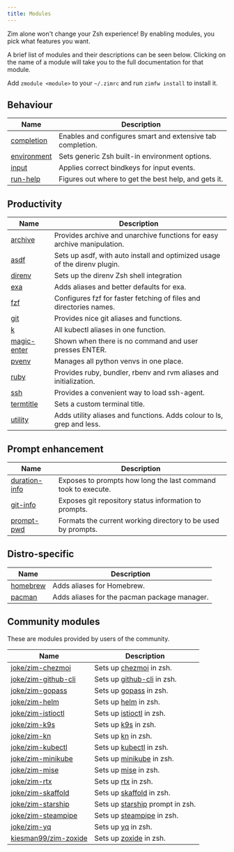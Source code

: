 ```yaml
---
title: Modules
---
```


Zim alone won't change your Zsh experience! By enabling modules, you pick what features you want.

A brief list of modules and their descriptions can be seen below. Clicking on the name of a module will take you to the full documentation for that module.

Add `zmodule <module>` to your `~/.zimrc` and run `zimfw install` to install it.

Behaviour
--------

| Name                                                    | Description                                                |
| ------------------------------------------------------- | ---------------------------------------------------------- |
| [completion](https://github.com/zimfw/completion)       | Enables and configures smart and extensive tab completion. |
| [environment](https://github.com/zimfw/environment)     | Sets generic Zsh built-in environment options.             |
| [input](https://github.com/zimfw/input)                 | Applies correct bindkeys for input events.                 |
| [run-help](https://github.com/zimfw/run-help)           | Figures out where to get the best help, and gets it.       |

Productivity
------------

| Name                                                | Description                                                                 |
| --------------------------------------------------- | --------------------------------------------------------------------------- |
| [archive](https://github.com/zimfw/archive)         | Provides archive and unarchive functions for easy archive manipulation.     |
| [asdf](https://github.com/zimfw/asdf)               | Sets up asdf, with auto install and optimized usage of the direnv plugin.   |
| [direnv](https://github.com/zimfw/direnv)           | Sets up the direnv Zsh shell integration                                    |
| [exa](https://github.com/zimfw/exa)                 | Adds aliases and better defaults for exa.                                   |
| [fzf](https://github.com/zimfw/fzf)                 | Configures fzf for faster fetching of files and directories names.          |
| [git](https://github.com/zimfw/git)                 | Provides nice git aliases and functions.                                    |
| [k](https://github.com/zimfw/k)                     | All kubectl aliases in one function.                                        |
| [magic-enter](https://github.com/zimfw/magic-enter) | Shown when there is no command and user presses ENTER.                      |
| [pvenv](https://github.com/zimfw/pvenv)             | Manages all python venvs in one place.                                      |
| [ruby](https://github.com/zimfw/ruby)               | Provides ruby, bundler, rbenv and rvm aliases and initialization.           |
| [ssh](https://github.com/zimfw/ssh)                 | Provides a convenient way to load ssh-agent.                                |
| [termtitle](https://github.com/zimfw/termtitle)     | Sets a custom terminal title.                                               |
| [utility](https://github.com/zimfw/utility)         | Adds utility aliases and functions. Adds colour to ls, grep and less.       |

Prompt enhancement
------------------

| Name                                                    | Description                                                   |
| ------------------------------------------------------- | ------------------------------------------------------------- |
| [duration-info](https://github.com/zimfw/duration-info) | Exposes to prompts how long the last command took to execute. |
| [git-info](https://github.com/zimfw/git-info)           | Exposes git repository status information to prompts.         |
| [prompt-pwd](https://github.com/zimfw/prompt-pwd)       | Formats the current working directory to be used by prompts.  |

Distro-specific
---------------

| Name                                          | Description                                  |
| --------------------------------------------- | -------------------------------------------- |
| [homebrew](https://github.com/zimfw/homebrew) | Adds aliases for Homebrew.                   |
| [pacman](https://github.com/zimfw/pacman)     | Adds aliases for the pacman package manager. |

Community modules
-----------------

These are modules provided by users of the community.

| Name                                                            | Description                                                                              |
| --------------------------------------------------------------- | ---------------------------------------------------------------------------------------- |
| [joke/zim-chezmoi](https://github.com/joke/zim-chezmoi)         | Sets up [chezmoi](https://github.com/twpayne/chezmoi) in zsh.                            |
| [joke/zim-github-cli](https://github.com/joke/zim-github-cli)   | Sets up [github-cli](https://github.com/cli/cli) in zsh.                                 |
| [joke/zim-gopass](https://github.com/joke/zim-gopass)           | Sets up [gopass](https://github.com/gopasspw/gopass) in zsh.                             |
| [joke/zim-helm](https://github.com/joke/zim-helm)               | Sets up [helm](https://github.com/helm/helm) in zsh.                                     |
| [joke/zim-istioctl](https://github.com/joke/zim-istioctl)       | Sets up [istioctl](https://github.com/istio/istio) in zsh.                               |
| [joke/zim-k9s](https://github.com/joke/zim-k9s)                 | Sets up [k9s](https://github.com/derailed/k9s) in zsh.                                   |
| [joke/zim-kn](https://github.com/joke/zim-kn)                   | Sets up [kn](https://github.com/knative/client) in zsh.                                  |
| [joke/zim-kubectl](https://github.com/joke/zim-kubectl)         | Sets up [kubectl](https://kubernetes.io/docs/reference/kubectl/kubectl/) in zsh.         |
| [joke/zim-minikube](https://github.com/joke/zim-minikube)       | Sets up [minikube](https://github.com/kubernetes/minikube) in zsh.                       |
| [joke/zim-mise](https://github.com/joke/zim-mise)               | Sets up [mise](https://github.com/jdx/mise) in zsh.                                      |
| [joke/zim-rtx](https://github.com/joke/zim-rtx)                 | Sets up [rtx](https://github.com/jdxcode/rtx) in zsh.                                    |
| [joke/zim-skaffold](https://github.com/joke/zim-skaffold)       | Sets up [skaffold](https://github.com/GoogleContainerTools/skaffold) in zsh.             |
| [joke/zim-starship](https://github.com/joke/zim-starship)       | Sets up [starship](https://github.com/starship/starship) prompt in zsh.                  |
| [joke/zim-steampipe](https://github.com/joke/zim-steampipe)     | Sets up [steampipe](https://github.com/turbot/steampipe) in zsh.                         |
| [joke/zim-yq](https://github.com/joke/zim-yq)                   | Sets up [yq](https://github.com/mikefarah/yq) in zsh.                                    |
| [kiesman99/zim-zoxide](https://github.com/kiesman99/zim-zoxide) | Sets up [zoxide](https://github.com/ajeetdsouza/zoxide) in zsh.                          |
